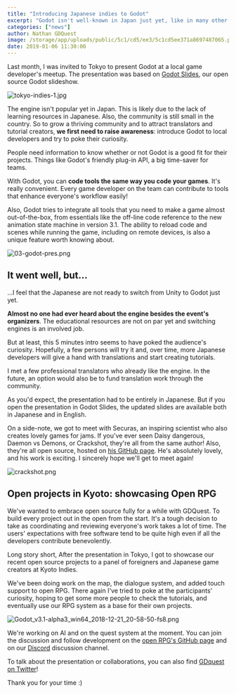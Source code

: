 ```yaml
---
title: "Introducing Japanese indies to Godot"
excerpt: "Godot isn't well-known in Japan just yet, like in many other countries all around the world. I got the chance to present it to indie developers in Tokyo and in Kyoto. Here's a quick report and an example of how you can help raise awareness about the engine where you are."
categories: ["news"]
author: Nathan GDQuest
image: /storage/app/uploads/public/5c1/cd5/ee3/5c1cd5ee371a8697487065.png
date: 2019-01-06 11:30:00
---
```


Last month, I was invited to Tokyo to present Godot at a local game developer's meetup. The presentation was based on [Godot Slides](https://github.com/GDquest/godot-slides), our open source Godot slideshow.

![tokyo-indies-1.jpg](/storage/app/uploads/public/5c1/cd0/155/5c1cd015563d7496670722.jpg)

The engine isn't popular yet in Japan. This is likely due to the lack of learning resources in Japanese. Also, the community is still small in the country. So to grow a thriving community and to attract translators and tutorial creators, **we first need to raise awareness**: introduce Godot to local developers and try to poke their curiosity.

People need information to know whether or not Godot is a good fit for their projects. Things like Godot's friendly plug-in API, a big time-saver for teams.

With Godot, you can **code tools the same way you code your games**. It's really convenient. Every game developer on the team can contribute to tools that enhance everyone's workflow easily!

Also, Godot tries to integrate all tools that you need to make a game almost out-of-the-box, from essentials like the off-line code reference to the new animation state machine in version 3.1. The ability to reload code and scenes while running the game, including on remote devices, is also a unique feature worth knowing about.

![03-godot-pres.png](/storage/app/uploads/public/5c1/cd0/2d2/5c1cd02d25635899025348.png)

## It went well, but...

...I feel that the Japanese are not ready to switch from Unity to Godot just yet.

**Almost no one had ever heard about the engine besides the event's organizers**. The educational resources are not on par yet and switching engines is an involved job.

But at least, this 5 minutes intro seems to have poked the audience's curiosity. Hopefully, a few persons will try it and, over time, more Japanese developers will give a hand with translations and start creating tutorials.

I met a few professional translators who already like the engine. In the future, an option would also be to fund translation work through the community.

As you'd expect, the presentation had to be entirely in Japanese. But if you open the presentation in Godot Slides, the updated slides are available both in Japanese and in English.

On a side-note, we got to meet with Securas, an inspiring scientist who also creates lovely games for jams. If you've ever seen Daisy dangerous, Daemon vs Demons, or Crackshot, they're all from the same author! Also, they're all open source, hosted on [his GitHub page](https://github.com/securas). He's absolutely lovely, and his work is exciting. I sincerely hope we'll get to meet again!

![crackshot.png](/storage/app/uploads/public/5c1/cd5/13a/5c1cd513a69a3321944156.png)

## Open projects in Kyoto: showcasing Open RPG

We've wanted to embrace open source fully for a while with GDQuest. To build every project out in the open from the start. It's a tough decision to take as coordinating and reviewing everyone's work takes a lot of time. The users' expectations with free software tend to be quite high even if all the developers contribute benevolently.

Long story short, After the presentation in Tokyo, I got to showcase our recent open source projects to a panel of foreigners and Japanese game creators at Kyoto Indies.

We've been doing work on the map, the dialogue system, and added touch support to open RPG. There again I've tried to poke at the participants' curiosity, hoping to get some more people to check the tutorials, and eventually use our RPG system as a base for their own projects.

![Godot_v3.1-alpha3_win64_2018-12-21_20-58-50-fs8.png](/storage/app/uploads/public/5c1/cd5/bd4/5c1cd5bd4c5b3474514793.png)

We're working on AI and on the quest system at the moment. You can join the discussion and follow development on the [open RPG's GitHub page](https://github.com/GDquest/godot-turn-based-rpg/) and on our [Discord](https://discord.gg/CHYVgar) discussion channel.

To talk about the presentation or collaborations, you can also find [GDquest on Twitter](https://twitter.com/NathanGDquest)!

Thank you for your time :)
